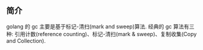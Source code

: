 ## 简介
golang 的 gc 主要是基于标记-清扫(mark and sweep)算法. 经典的 gc 算法有三种: 引用计数(reference counting)、标记-清扫(mark & sweep)、复制收集(Copy and Collection).